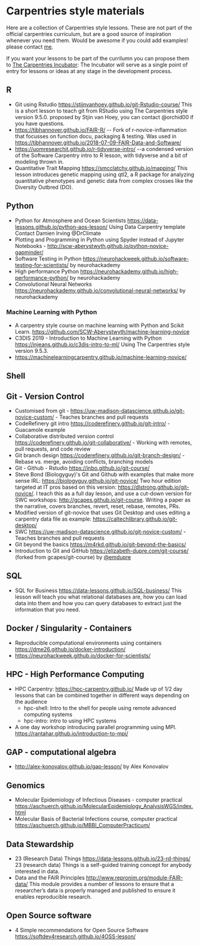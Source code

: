 # Carpentries style materials

Here are a collection of Carpentries style lessons. These are not part of the official carpentries curriculum, but are a good source of inspiration whenever you need them. Would be awesome if you could add examples! please contact [me](https://twitter.com/orchid00). 

If you want your lessons to be part of the currilumn you can propose them to [The Carpentries Incubator](https://github.com/carpentries-incubator/proposals): The Incubator will serve as a single point of entry for lessons or ideas at any stage in the development process.

## R

- Git using Rstudio https://stijnvanhoey.github.io/git-Rstudio-course/ This is a short lesson to teach git from RStudio 
using The Carpentries style version 9.5.0. proposed by Stjin van Hoey, you can contact @orchid00 if you have questions.
- https://tibhannover.github.io/FAIR-R/ -- Fork of r-novice-inflammation that focusses on function docu, packaging & testing. 
Was used in https://tibhannover.github.io/2018-07-09-FAIR-Data-and-Software/
- https://uomresearchit.github.io/r-tidyverse-intro/ --a condensed version of the Software Carpentry intro to R lesson, 
with tidyverse and a bit of modeling thrown in.
- Quantitative Trait Mapping https://smcclatchy.github.io/mapping/ This lesson introduces genetic mapping using qtl2, a R package for analyzing quantitative phenotypes and genetic data from complex crosses like the Diversity Outbred (DO).
 
## Python
 
- Python for Atmosphere and Ocean Scientists https://data-lessons.github.io/python-aos-lesson/ Using Data Carpentry template 
Contact Damien Irving @DrClimate
- Plotting and Programming in Python using Spyder instead of Jupyter Notebooks - 
http://scw-aberystwyth.github.io/python-novice-gapminder/
- Software Testing in Python https://neurohackweek.github.io/software-testing-for-scientists/ by neurohackademy
- High performance Python https://neurohackademy.github.io/high-performance-python/ by neurohackademy
- Convolutional Neural Networks https://neurohackademy.github.io/convolutional-neural-networks/ by neurohackademy

### Machine Learning with Python
 
- A carpentry style course on machine learning with Python and Scikit Learn. 
https://github.com/SCW-Aberystwyth/machine-learning-novice
- C3DIS 2019 - Introduction to Machine Learning with Python  https://injeans.github.io/c3dis-intro-to-ml/ Using The Carpentries style version 9.5.3.    
- https://machinelearningcarpentry.github.io/machine-learning-novice/

## Shell

## Git - Version Control

- Customised from git - https://uw-madison-datascience.github.io/git-novice-custom/ - Teaches branches and pull requests
- CodeRefinery git intro https://coderefinery.github.io/git-intro/ - Guacamole example
- Collaborative distributed version control https://coderefinery.github.io/git-collaborative/ - Working with remotes, pull requests, and code review
- Git branch design https://coderefinery.github.io/git-branch-design/ - Rebase vs. merge, avoiding conflicts, branching models
- Git - Github - Rstudio https://inbo.github.io/git-course/
- Steve Bond (Biologyguy)'s Git and Github with examples that make more sense IRL: https://biologyguy.github.io/git-novice/
Two hour edition targeted at IT pros based on this version: https://dlstrong.github.io/git-novice/. I teach 
this as a full day lesson, and use a cut-down version for SWC workshops: http://gcapes.github.io/git-course. Writing a paper 
as the narrative, covers branches, revert, reset, rebase, remotes, PRs.
- Modified version of git-novice that uses Git Desktop and uses editing a carpentry data file as example: 
https://caltechlibrary.github.io/git-desktop/
- SWC https://uw-madison-datascience.github.io/git-novice-custom/ - Teaches branches and pull requests
- Git beyond the basics https://m4rkd.github.io/git-beyond-the-basics/
- Introduction to Git and GitHub https://elizabeth-dupre.com/git-course/ (forked from gcapes/git-course) by [@emdupre](https://github.com/emdupre)

## SQL
- SQL for Business https://data-lessons.github.io/SQL-business/ This lesson will teach you what relational databases are,
how you can load data into them and how you can query databases to extract just the information that you need.

## Docker / Singularity - Containers
 
- Reproducible computational environments using containers https://dme26.github.io/docker-introduction/
- https://neurohackweek.github.io/docker-for-scientists/

## HPC - High Performance Computing
 
- HPC Carpentry: https://hpc-carpentry.github.io/
Made up of 1/2 day lessons that can be combined together in different ways depending on the audience
  - hpc-shell: Intro to the shell for people using remote advanced computing systems
  - hpc-intro: intro to using HPC systems
- A one day workshop introducing parallel programming using MPI. https://rantahar.github.io/introduction-to-mpi/

## GAP -  computational algebra
- http://alex-konovalov.github.io/gap-lesson/ by Alex Konovalov

## Genomics
- Molecular Epidemiology of Infectious Diseases - computer practical
https://aschuerch.github.io/MolecularEpidemiology_AnalysisWGS/index.html
- Molecular Basis of Bacterial Infections course, computer practical https://aschuerch.github.io/MBBI_ComputerPracticum/

## Data Stewardship
- 23 (Research Data) Things https://data-lessons.github.io/23-rd-things/ 23 (research data) Things is a self-guided
training concept for anybody interested in data.
- Data and the FAIR Principles http://www.repronim.org/module-FAIR-data/ This module provides a number of lessons
to ensure that a researcher’s data is properly managed and published to ensure it enables reproducible research.

## Open Source software
- 4 Simple recommendations for Open Source Software https://softdev4research.github.io/4OSS-lesson/
